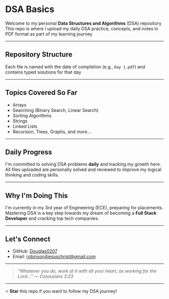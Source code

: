 # DSA Basics
         
Welcome to my personal **Data Structures and Algorithms** (DSA) repository 
This repo is where I upload my daily DSA practice, concepts, and notes in PDF format as part of my learning journey
      
--- 
     
## Repository Structure 

Each file is named with the date of completion (e.g., `Day 1.pdf`) and contains typed solutions for that day   
  
--- 
   
## Topics Covered So Far  
 
- Arrays  
-  Searching (Binary Search, Linear Search)   
-  Sorting Algorithms  
-  Strings  
-  Linked Lists 
-  Recursion, Trees, Graphs, and more... 

---
 
## Daily Progress

I'm committed to solving DSA problems **daily** and tracking my growth here.  
All files uploaded are personally solved and reviewed to improve my logical thinking and coding skills. 

---

## Why I'm Doing This

I'm currently in my 3rd year of Engineering (ECE), preparing for placements.  
Mastering DSA is a key step towards my dream of becoming a **Full Stack Developer** and cracking top tech companies.

---

## Let's Connect

- GitHub: [Douglas0207](https://github.com/Douglas0207)  
-  Email: robinson4jesuschrist@gmail.com  

---

> _“Whatever you do, work at it with all your heart, as working for the Lord…” — Colossians 3:23_

---

⭐ **Star** this repo if you want to follow my DSA journey!
